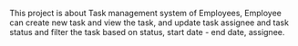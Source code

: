This project is about Task management system of Employees, Employee can create new task and view the task, and update task assignee and task status and filter the task based on 
status, start date - end date, assignee.
